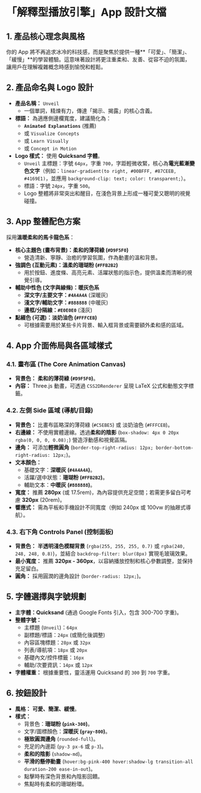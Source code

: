 # 「解釋型播放引擎」App 設計文檔

## 1. 產品核心理念與風格

你的 App 將不再追求冰冷的科技感，而是聚焦於提供一種**「可愛」、「簡潔」、「緩慢」**的學習體驗。這意味著設計將更注重柔和、友善、從容不迫的氛圍，讓用戶在理解複雜概念時感到愉悅和輕鬆。

## 2. 產品命名與 Logo 設計

- **產品名稱：** `Unveil`
  - 一個單詞，精煉有力，傳達「揭示、揭露」的核心含義。
- **標語：** 為適應側邊欄寬度，建議簡化為：
  - **`Animated Explanations`** (推薦)
  - 或 `Visualize Concepts`
  - 或 `Learn Visually`
  - 或 `Concept in Motion`
- **Logo 樣式：** 使用 **Quicksand 字體**。
  - `Unveil` 主標題：字號 `64px`，字重 `700`，字距輕微收緊，核心為**電光藍漸變色文字**（例如：`linear-gradient(to right, #00BFFF, #87CEEB, #4169E1)`，並應用 `background-clip: text; color: transparent;`）。
  - 標語：字號 `24px`，字重 `500`。
  - Logo 整體將非常突出和醒目，在淺色背景上形成一種可愛又聰明的視覺碰撞。

## 3. App 整體配色方案

採用**溫暖柔和的馬卡龍色系**：

- **核心主題色 (畫布背景)：柔和的薄荷綠 (`#D9F5F0`)**
  - 營造清新、寧靜、治癒的學習氛圍，作為動畫的溫和背景。
- **強調色 (互動元素)：溫柔的珊瑚粉 (`#FFB2B2`)**
  - 用於按鈕、進度條、高亮元素、活躍狀態的指示色，提供溫柔而清晰的視覺引導。
- **輔助中性色 (文字與線條)：暖灰色系**
  - **深文字/主要文字：`#4A4A4A`** (深暖灰)
  - **淺文字/輔助文字：`#888888`** (中暖灰)
  - **邊框/分隔線：`#E0E0E0`** (淺灰)
- **點綴色 (可選)：淡奶油色 (`#FFFCEB`)**
  - 可根據需要用於某些卡片背景、輸入框背景或需要額外柔和感的區域。

## 4. App 介面佈局與各區域樣式

### 4.1. 畫布區 (The Core Animation Canvas)

- **背景色：** **柔和的薄荷綠 (`#D9F5F0`)**。
- **內容：** Three.js 動畫，可透過 `CSS2DRenderer` 呈現 LaTeX 公式和動態文字標籤。

### 4.2. 左側 Side 區域 (導航/目錄)

- **背景色：** 比畫布區略深的薄荷綠 (`#C5EBE5`) 或 淡奶油色 (`#FFFCEB`)。
- **右邊線：** 不使用實體邊線。透過**柔和的陰影** (`box-shadow: 4px 0 20px rgba(0, 0, 0, 0.08);`) 營造浮動感和視覺區隔。
- **邊角：** 可添加**輕微圓角** (`border-top-right-radius: 12px; border-bottom-right-radius: 12px;`)。
- **文本顏色：**
  - 基礎文字：**深暖灰 (`#4A4A4A`)**。
  - 活躍/選中狀態：**珊瑚粉 (`#FFB2B2`)**。
  - 輔助文本：**中暖灰 (`#888888`)**。
- **寬度：** 推薦 **280px** (或 17.5rem)，為內容提供充足空間；若需更多留白可考慮 **320px** (20rem)。
- **響應式：** 需為平板和手機設計不同寬度（例如 240px 或 100vw 的抽屜式導航）。

### 4.3. 右下角 Controls Panel (控制面板)

- **背景色：** **半透明淺色模糊背景** (`rgba(255, 255, 255, 0.7)` 或 `rgba(240, 248, 248, 0.8)`)，並結合 `backdrop-filter: blur(8px)` 實現毛玻璃效果。
- **最小寬度：** 推薦 **320px - 360px**，以容納播放控制和核心參數調整，並保持充足留白。
- **圓角：** 採用圓潤的邊角設計 (`border-radius: 12px;`)。

## 5. 字體選擇與字號規劃

- **主字體：Quicksand** (通過 Google Fonts 引入，包含 300-700 字重)。
- **整體字號：**
  - 主標題 (`Unveil`)：`64px`
  - 副標題/標語：`24px` (或簡化後調整)
  - 內容區塊標題：`28px` 或 `32px`
  - 列表/導航項：`18px` 或 `20px`
  - 基礎內文/控件標籤：`16px`
  - 輔助/次要資訊：`14px` 或 `12px`
- **字體權重：** 根據重要性，靈活運用 Quicksand 的 `300` 到 `700` 字重。

## 6. 按鈕設計

- **風格：** **可愛、簡潔、緩慢**。
- **樣式：**
  - 背景色：**珊瑚粉 (`pink-300`)**。
  - 文字/圖標顏色：**深暖灰 (`gray-800`)**。
  - **極致圓潤邊角** (`rounded-full`)。
  - 充足的內邊距 (`py-3 px-6` 或 `p-3`)。
  - **柔和的陰影** (`shadow-md`)。
  - **平滑的懸停動畫** (`hover:bg-pink-400 hover:shadow-lg transition-all duration-200 ease-in-out`)。
  - 點擊時有深色背景和內陰影回饋。
  - 焦點時有柔和的珊瑚粉環。
